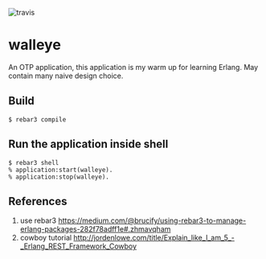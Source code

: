 ![travis](https://travis-ci.org/junhuqc/walleye.svg?branch=master)

walleye
=================

An OTP application, this application is my warm up for learning Erlang. May contain many naive design choice.

## Build

    $ rebar3 compile


## Run the application inside shell

    $ rebar3 shell
    % application:start(walleye).
    % application:stop(walleye).

## References

1. use rebar3 https://medium.com/@brucify/using-rebar3-to-manage-erlang-packages-282f78adff1e#.zhmavqham
2. cowboy tutorial http://jordenlowe.com/title/Explain_like_I_am_5_-_Erlang_REST_Framework_Cowboy
